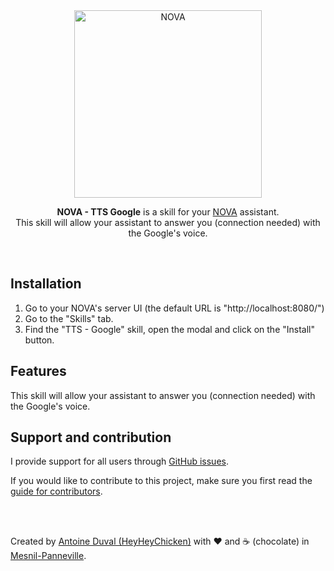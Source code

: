 <div align="center">
    <img src="https://github.com/HeyHeyChicken/NOVA/blob/master/resources/github-logo.svg" alt="NOVA" width="300">

**NOVA - TTS Google** is a skill for your [NOVA](//github.com/HeyHeyChicken/NOVA) assistant.<br>
This skill will allow your assistant to answer you (connection needed) with the Google's voice.
<br>
</div>

<br>

## Installation

1) Go to your NOVA's server UI (the default URL is "http://localhost:8080/")
2) Go to the "Skills" tab.
3) Find the "TTS - Google" skill, open the modal and click on the "Install" button.

## Features

This skill will allow your assistant to answer you (connection needed) with the Google's voice.

## Support and contribution

I provide support for all users through [GitHub issues](//github.com/HeyHeyChicken/NOVA-TTS-Google/issues).

If you would like to contribute to this project, make sure you first read the [guide for contributors](//github.com/HeyHeyChicken/NOVA/blob/master/CONTRIBUTING.md).

<br>
<br>

Created by [Antoine Duval (HeyHeyChicken)](//antoine.cuffel.fr) with ❤ and ☕ (chocolate) in [Mesnil-Panneville](//en.wikipedia.org/wiki/Mesnil-Panneville).
